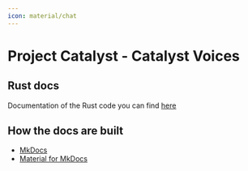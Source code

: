```yaml
---
icon: material/chat
---
```


# Project Catalyst - Catalyst Voices

## Rust docs

Documentation of the Rust code you can find [here](./rust/help.html)

## How the docs are built

* [MkDocs](https://www.mkdocs.org)
* [Material for MkDocs](https://squidfunk.github.io/mkdocs-material/)
